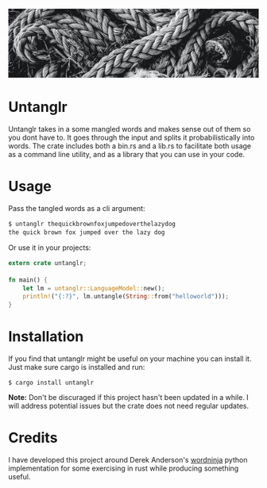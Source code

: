 ![Untanglr](assets/ropes.jpg)
# Untanglr

Untanglr takes in a some mangled words and makes sense out of them so you dont have to. It goes through the input and splits it probabilistically into words. The crate includes both a bin.rs and a lib.rs to facilitate both usage as a command line utility, and as a library that you can use in your code.

# Usage
Pass the tangled words as a cli argument:
```bash
$ untanglr thequickbrownfoxjumpedoverthelazydog
the quick brown fox jumped over the lazy dog
```

Or use it in your projects:
```rust
extern crate untanglr;

fn main() {
	let lm = untanglr::LanguageModel::new();
	println!("{:?}", lm.untangle(String::from("helloworld")));
}
```

# Installation
If you find that untanglr might be useful on your machine you can install it. Just make sure cargo is installed and run:
```
$ cargo install untanglr
```
**Note:** Don't be discuraged if this project hasn't been updated in a while. I will address potential issues but the crate does not need regular updates.

# Credits
I have developed this project around Derek Anderson's [wordninja](https://github.com/keredson/wordninja) python implementation for some exercising in rust while producing something useful.

